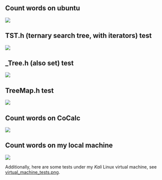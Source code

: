 ## Count words on ubuntu
![](img/count_words.png)

## TST.h (ternary search tree, with iterators) test
![](img/TST_test.png)

## \_Tree.h (also set) test
![](img/_Tree_test.png)

## TreeMap.h test
![](img/TreeMap_test.png)

## Count words on CoCalc
![](img/count_words_CoCalc.png)

## Count words on my local machine
![](img/count_words_local_machine.png)

Additionally, here are some tests under my *Kali* Linux virtual machine,
see [virtual_machine_tests.png](img/virtual_machine_tests.png).

